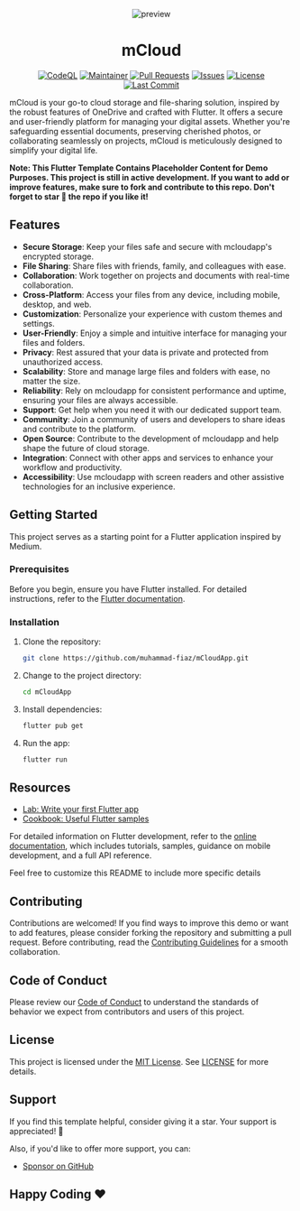 
<div align="center">
    
![preview](https://github.com/muhammad-fiaz/mCloudApp/assets/75434191/ae1550ac-2d58-4144-a78e-d522c3d123ca)

# mCloud

[![CodeQL](https://github.com/muhammad-fiaz/mCLoudApp/actions/workflows/github-code-scanning/codeql/badge.svg)](https://github.com/muhammad-fiaz/mCLoudApp/actions/workflows/github-code-scanning/codeql)
[![Maintainer](https://img.shields.io/badge/Maintainer-muhammad--fiaz-blue)](https://github.com/muhammad-fiaz)
[![Pull Requests](https://img.shields.io/github/issues-pr/muhammad-fiaz/mCLoudApp)](https://github.com/muhammad-fiaz/mCLoudApp/pulls)
[![Issues](https://img.shields.io/github/issues/muhammad-fiaz/mCLoudApp)](https://github.com/muhammad-fiaz/mCLoudApp/issues)
[![License](https://img.shields.io/github/license/muhammad-fiaz/mCLoudApp)](https://github.com/muhammad-fiaz/mCLoudApp/blob/main/LICENSE)
[![Last Commit](https://img.shields.io/github/last-commit/muhammad-fiaz/mCLoudApp)](https://github.com/muhammad-fiaz/mCLoudApp/commits/main)

</div>

mCloud is your go-to cloud storage and file-sharing solution, inspired by the robust features of OneDrive and crafted with Flutter. It offers a secure and user-friendly platform for managing your digital assets. Whether you're safeguarding essential documents, preserving cherished photos, or collaborating seamlessly on projects, mCloud is meticulously designed to simplify your digital life.



**Note: This Flutter Template Contains Placeholder Content for Demo Purposes. This project is still in active development. If you want to add or improve features, make sure to fork and contribute to this repo. Don't forget to star 🌟 the repo if you like it!**

## Features

- **Secure Storage**: Keep your files safe and secure with mcloudapp's encrypted storage.
- **File Sharing**: Share files with friends, family, and colleagues with ease.
- **Collaboration**: Work together on projects and documents with real-time collaboration.
- **Cross-Platform**: Access your files from any device, including mobile, desktop, and web.
- **Customization**: Personalize your experience with custom themes and settings.
- **User-Friendly**: Enjoy a simple and intuitive interface for managing your files and folders.
- **Privacy**: Rest assured that your data is private and protected from unauthorized access.
- **Scalability**: Store and manage large files and folders with ease, no matter the size.
- **Reliability**: Rely on mcloudapp for consistent performance and uptime, ensuring your files are always accessible.
- **Support**: Get help when you need it with our dedicated support team.
- **Community**: Join a community of users and developers to share ideas and contribute to the platform.
- **Open Source**: Contribute to the development of mcloudapp and help shape the future of cloud storage.
- **Integration**: Connect with other apps and services to enhance your workflow and productivity.
- **Accessibility**: Use mcloudapp with screen readers and other assistive technologies for an inclusive experience.


## Getting Started

This project serves as a starting point for a Flutter application inspired by Medium.

### Prerequisites

Before you begin, ensure you have Flutter installed. For detailed instructions, refer to the [Flutter documentation](https://docs.flutter.dev/get-started/install).

### Installation

1. Clone the repository:

    ```bash
    git clone https://github.com/muhammad-fiaz/mCloudApp.git
    ```

2. Change to the project directory:

    ```bash
    cd mCloudApp
    ```

3. Install dependencies:

    ```bash
    flutter pub get
    ```

4. Run the app:

    ```bash
    flutter run
    ```

## Resources

- [Lab: Write your first Flutter app](https://docs.flutter.dev/get-started/codelab)
- [Cookbook: Useful Flutter samples](https://docs.flutter.dev/cookbook)

For detailed information on Flutter development, refer to the [online documentation](https://docs.flutter.dev/), which includes tutorials, samples, guidance on mobile development, and a full API reference.

Feel free to customize this README to include more specific details 

## Contributing

Contributions are welcomed! If you find ways to improve this demo or want to add features, please consider forking the repository and submitting a pull request. Before contributing, read the [Contributing Guidelines](CONTRIBUTING.md) for a smooth collaboration.

## Code of Conduct

Please review our [Code of Conduct](CODE_OF_CONDUCT.md) to understand the standards of behavior we expect from contributors and users of this project.

## License

This project is licensed under the [MIT License](./LICENSE). See [LICENSE](./LICENSE) for more details.

## Support

If you find this template helpful, consider giving it a star. Your support is appreciated! 💙

Also, if you'd like to offer more support, you can:

- [Sponsor on GitHub](https://github.com/sponsors/muhammad-fiaz)


## Happy Coding ❤️
